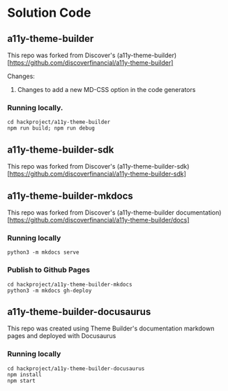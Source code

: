 # Solution Code

## a11y-theme-builder
This repo was forked from Discover's (a11y-theme-builder)[https://github.com/discoverfinancial/a11y-theme-builder]

Changes:
1. Changes to add a new MD-CSS option in the code generators

### Running locally. 
```
cd hackproject/a11y-theme-builder
npm run build; npm run debug
```

## a11y-theme-builder-sdk
This repo was forked from Discover's (a11y-theme-builder-sdk)[https://github.com/discoverfinancial/a11y-theme-builder-sdk]

## a11y-theme-builder-mkdocs
This repo was forked from Discover's (a11y-theme-builder documentation)[https://github.com/discoverfinancial/a11y-theme-builder/docs]

### Running locally
```
python3 -m mkdocs serve
```

### Publish to Github Pages

```
cd hackproject/a11y-theme-builder-mkdocs
python3 -m mkdocs gh-deploy
```

## a11y-theme-builder-docusaurus
This repo was created using Theme Builder's documentation markdown pages and deployed with Docusaurus

### Running locally

```
cd hackproject/a11y-theme-builder-docusaurus
npm install
npm start
```
